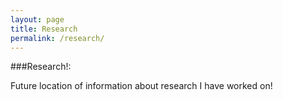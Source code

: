 ```yaml
---
layout: page
title: Research
permalink: /research/
---
```


###Research!:

<p class="message">
  Future location of information about research I have worked on!
</p>
